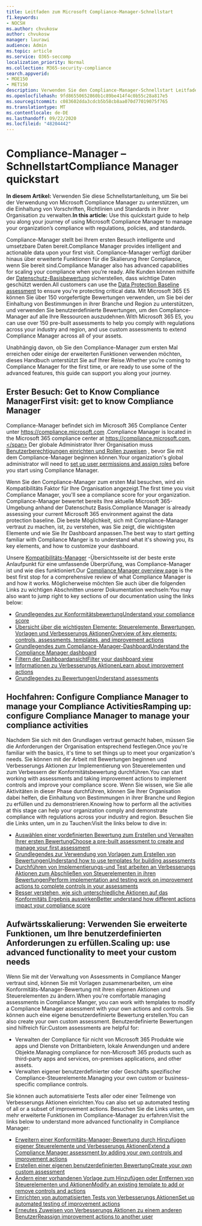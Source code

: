 ```yaml
---
title: Leitfaden zum Microsoft Compliance-Manager-Schnellstart
f1.keywords:
- NOCSH
ms.author: chvukosw
author: chvukosw
manager: laurawi
audience: Admin
ms.topic: article
ms.service: O365-seccomp
localization_priority: Normal
ms.collection: M365-security-compliance
search.appverid:
- MOE150
- MET150
description: Verwenden Sie den Compliance-Manager-Schnellstart Leitfaden, um Sie auf dem Weg des Verständnisses, der Einrichtung und der Verwendung des Compliance-Managers zu unterstützen.
ms.openlocfilehash: 9fd86550652860b1c89be414f4c0b55c28a817e5
ms.sourcegitcommit: c083602dda3cdcb5b58cb8aa070d77019075f765
ms.translationtype: MT
ms.contentlocale: de-DE
ms.lasthandoff: 09/22/2020
ms.locfileid: "48204442"
---
```

# <a name="compliance-manager-quickstart"></a><span data-ttu-id="afbfe-103">Compliance-Manager – Schnellstart</span><span class="sxs-lookup"><span data-stu-id="afbfe-103">Compliance Manager quickstart</span></span>

<span data-ttu-id="afbfe-104">**In diesem Artikel:** Verwenden Sie diese Schnellstartanleitung, um Sie bei der Verwendung von Microsoft Compliance Manager zu unterstützen, um die Einhaltung von Vorschriften, Richtlinien und Standards in Ihrer Organisation zu verwalten.</span><span class="sxs-lookup"><span data-stu-id="afbfe-104">**In this article:** Use this quickstart guide to help you along your journey of using Microsoft Compliance Manager to manage your organization’s compliance with regulations, policies, and standards.</span></span>

<span data-ttu-id="afbfe-105">Compliance-Manager stellt bei Ihrem ersten Besuch intelligente und umsetzbare Daten bereit.</span><span class="sxs-lookup"><span data-stu-id="afbfe-105">Compliance Manager provides intelligent and actionable data upon your first visit.</span></span> <span data-ttu-id="afbfe-106">Compliance-Manager verfügt darüber hinaus über erweiterte Funktionen für die Skalierung Ihrer Compliance, wenn Sie bereit sind.</span><span class="sxs-lookup"><span data-stu-id="afbfe-106">Compliance Manager also has advanced capabilities for scaling your compliance when you’re ready.</span></span> <span data-ttu-id="afbfe-107">Alle Kunden können mithilfe der [Datenschutz-Basisbewertung](compliance-manager-assessments.md#data-protection-baseline-default-assessment) sicherstellen, dass wichtige Daten geschützt werden.</span><span class="sxs-lookup"><span data-stu-id="afbfe-107">All customers can use the [Data Protection Baseline assessment](compliance-manager-assessments.md#data-protection-baseline-default-assessment) to ensure you're protecting critical data.</span></span> <span data-ttu-id="afbfe-108">Mit Microsoft 365 E5 können Sie über 150 vorgefertigte Bewertungen verwenden, um Sie bei der Einhaltung von Bestimmungen in ihrer Branche und Region zu unterstützen, und verwenden Sie benutzerdefinierte Bewertungen, um den Compliance-Manager auf alle Ihre Ressourcen auszudehnen.</span><span class="sxs-lookup"><span data-stu-id="afbfe-108">With Microsoft 365 E5, you can use over 150 pre-built assessments to help you comply with regulations across your industry and region, and use custom assessments to extend Compliance Manager across all of your assets.</span></span>

<span data-ttu-id="afbfe-109">Unabhängig davon, ob Sie den Compliance-Manager zum ersten Mal erreichen oder einige der erweiterten Funktionen verwenden möchten, dieses Handbuch unterstützt Sie auf Ihrer Reise.</span><span class="sxs-lookup"><span data-stu-id="afbfe-109">Whether you’re coming to Compliance Manager for the first time, or are ready to use some of the advanced features, this guide can support you along your journey.</span></span>

## <a name="first-visit-get-to-know-compliance-manager"></a><span data-ttu-id="afbfe-110">Erster Besuch: Get to Know Compliance Manager</span><span class="sxs-lookup"><span data-stu-id="afbfe-110">First visit: get to know Compliance Manager</span></span>

<span data-ttu-id="afbfe-111">Compliance-Manager befindet sich im Microsoft 365 Compliance Center unter https://compliance.microsoft.com .</span><span class="sxs-lookup"><span data-stu-id="afbfe-111">Compliance Manager is located in the Microsoft 365 compliance center at https://compliance.microsoft.com.</span></span> <span data-ttu-id="afbfe-112">Der globale Administrator Ihrer Organisation muss [Benutzerberechtigungen einrichten und Rollen zuweisen](compliance-manager-setup.md#set-user-permissions-and-assign-roles) , bevor Sie mit dem Compliance-Manager beginnen können.</span><span class="sxs-lookup"><span data-stu-id="afbfe-112">Your organization's global administrator will need to [set up user permissions and assign roles](compliance-manager-setup.md#set-user-permissions-and-assign-roles) before you start using Compliance Manager.</span></span>

<span data-ttu-id="afbfe-113">Wenn Sie den Compliance-Manager zum ersten Mal besuchen, wird ein Kompatibilitäts Faktor für Ihre Organisation angezeigt.</span><span class="sxs-lookup"><span data-stu-id="afbfe-113">The first time you visit Compliance Manager, you'll see a compliance score for your organization.</span></span> <span data-ttu-id="afbfe-114">Compliance-Manager bewertet bereits Ihre aktuelle Microsoft 365-Umgebung anhand der Datenschutz Basis.</span><span class="sxs-lookup"><span data-stu-id="afbfe-114">Compliance Manager is already assessing your current Microsoft 365 environment against the data protection baseline.</span></span> <span data-ttu-id="afbfe-115">Die beste Möglichkeit, sich mit Compliance-Manager vertraut zu machen, ist, zu verstehen, was Sie zeigt, die wichtigsten Elemente und wie Sie Ihr Dashboard anpassen.</span><span class="sxs-lookup"><span data-stu-id="afbfe-115">The best way to start getting familiar with Compliance Manger is to understand what it's showing you, its key elements, and how to customize your dashboard.</span></span>

<span data-ttu-id="afbfe-116">Unsere [Kompatibilitäts-Manager](compliance-manager.md) -Übersichtsseite ist der beste erste Anlaufpunkt für eine umfassende Überprüfung, was Compliance-Manager ist und wie dies funktioniert.</span><span class="sxs-lookup"><span data-stu-id="afbfe-116">Our [Compliance Manager overview page](compliance-manager.md) is the best first stop for a comprehensive review of what Compliance Manager is and how it works.</span></span> <span data-ttu-id="afbfe-117">Möglicherweise möchten Sie auch über die folgenden Links zu wichtigen Abschnitten unserer Dokumentation wechseln:</span><span class="sxs-lookup"><span data-stu-id="afbfe-117">You may also want to jump right to key sections of our documentation using the links below:</span></span>

- [<span data-ttu-id="afbfe-118">Grundlegendes zur Konformitätsbewertung</span><span class="sxs-lookup"><span data-stu-id="afbfe-118">Understand your compliance score</span></span>](compliance-manager.md#understanding-your-compliance-score)
- [<span data-ttu-id="afbfe-119">Übersicht über die wichtigsten Elemente: Steuerelemente, Bewertungen, Vorlagen und Verbesserungs Aktionen</span><span class="sxs-lookup"><span data-stu-id="afbfe-119">Overview of key elements: controls, assessments, templates, and improvement actions</span></span>](compliance-manager.md#key-elements-controls-assessments-templates-improvement-actions)
- [<span data-ttu-id="afbfe-120">Grundlegendes zum Compliance-Manager-Dashboard</span><span class="sxs-lookup"><span data-stu-id="afbfe-120">Understand the Compliance Manager dashboard</span></span>](compliance-manager-setup.md#understand-the-compliance-manger-dashboard)
- [<span data-ttu-id="afbfe-121">Filtern der Dashboardansicht</span><span class="sxs-lookup"><span data-stu-id="afbfe-121">Filter your dashboard view</span></span>](compliance-manager-setup.md#filtering-your-dashboard-view)
- [<span data-ttu-id="afbfe-122">Informationen zu Verbesserungs Aktionen</span><span class="sxs-lookup"><span data-stu-id="afbfe-122">Learn about improvement actions</span></span>](compliance-manager-setup.md#improvement-actions-page)
- [<span data-ttu-id="afbfe-123">Grundlegendes zu Bewertungen</span><span class="sxs-lookup"><span data-stu-id="afbfe-123">Understand assessments</span></span>](compliance-manager.md#assessments)

## <a name="ramping-up-configure-compliance-manager-to-manage-your-compliance-activities"></a><span data-ttu-id="afbfe-124">Hochfahren: Configure Compliance Manager to manage your Compliance Activities</span><span class="sxs-lookup"><span data-stu-id="afbfe-124">Ramping up: configure Compliance Manager to manage your compliance activities</span></span>

<span data-ttu-id="afbfe-125">Nachdem Sie sich mit den Grundlagen vertraut gemacht haben, müssen Sie die Anforderungen der Organisation entsprechend festlegen.</span><span class="sxs-lookup"><span data-stu-id="afbfe-125">Once you're familiar with the basics, it's time to set things up to meet your organization's needs.</span></span> <span data-ttu-id="afbfe-126">Sie können mit der Arbeit mit Bewertungen beginnen und Verbesserungs Aktionen zur Implementierung von Steuerelementen und zum Verbessern der Konformitätsbewertung durchführen.</span><span class="sxs-lookup"><span data-stu-id="afbfe-126">You can start working with assessments and taking improvement actions to implement controls and improve your compliance score.</span></span> <span data-ttu-id="afbfe-127">Wenn Sie wissen, wie Sie alle Aktivitäten in dieser Phase durchführen, können Sie Ihrer Organisation dabei helfen, die Einhaltung von Bestimmungen in ihrer Branche und Region zu erfüllen und zu demonstrieren.</span><span class="sxs-lookup"><span data-stu-id="afbfe-127">Knowing how to perform all the activities at this stage can help your organization comply and demonstrate compliance with regulations across your industry and region.</span></span> <span data-ttu-id="afbfe-128">Besuchen Sie die Links unten, um in zu Tauchen:</span><span class="sxs-lookup"><span data-stu-id="afbfe-128">Visit the links below to dive in:</span></span>

- [<span data-ttu-id="afbfe-129">Auswählen einer vordefinierten Bewertung zum Erstellen und Verwalten Ihrer ersten Bewertung</span><span class="sxs-lookup"><span data-stu-id="afbfe-129">Choose a pre-built assessment to create and manage your first assessment</span></span>](compliance-manager-assessments.md)
- [<span data-ttu-id="afbfe-130">Grundlegendes zur Verwendung von Vorlagen zum Erstellen von Bewertungen</span><span class="sxs-lookup"><span data-stu-id="afbfe-130">Understand how to use templates for building assessments</span></span>](compliance-manager-templates.md)
- [<span data-ttu-id="afbfe-131">Durchführen von Implementierungs-und Test arbeiten an Verbesserungs Aktionen zum Abschließen von Steuerelementen in ihren Bewertungen</span><span class="sxs-lookup"><span data-stu-id="afbfe-131">Perform implementation and testing work on improvement actions to complete controls in your assessments</span></span>](compliance-manager-improvement-actions.md)
- [<span data-ttu-id="afbfe-132">Besser verstehen, wie sich unterschiedliche Aktionen auf das Konformitäts Ergebnis auswirken</span><span class="sxs-lookup"><span data-stu-id="afbfe-132">Better understand how different actions impact your compliance score</span></span>](compliance-score-calculation.md)

## <a name="scaling-up-use-advanced-functionality-to-meet-your-custom-needs"></a><span data-ttu-id="afbfe-133">Aufwärtsskalierung: Verwenden Sie erweiterte Funktionen, um Ihre benutzerdefinierten Anforderungen zu erfüllen.</span><span class="sxs-lookup"><span data-stu-id="afbfe-133">Scaling up: use advanced functionality to meet your custom needs</span></span>

<span data-ttu-id="afbfe-134">Wenn Sie mit der Verwaltung von Assessments in Compliance Manger vertraut sind, können Sie mit Vorlagen zusammenarbeiten, um eine Konformitäts-Manager-Bewertung mit ihren eigenen Aktionen und Steuerelementen zu ändern.</span><span class="sxs-lookup"><span data-stu-id="afbfe-134">When you're comfortable managing assessments in Compliance Manger, you can work with templates to modify a Compliance Manager assessment with your own actions and controls.</span></span> <span data-ttu-id="afbfe-135">Sie können auch eine eigene benutzerdefinierte Bewertung erstellen.</span><span class="sxs-lookup"><span data-stu-id="afbfe-135">You can also create your own custom assessment.</span></span> <span data-ttu-id="afbfe-136">Benutzerdefinierte Bewertungen sind hilfreich für:</span><span class="sxs-lookup"><span data-stu-id="afbfe-136">Custom assessments are helpful for:</span></span>

- <span data-ttu-id="afbfe-137">Verwalten der Compliance für nicht von Microsoft 365 Produkte wie apps und Dienste von Drittanbietern, lokale Anwendungen und andere Objekte.</span><span class="sxs-lookup"><span data-stu-id="afbfe-137">Managing compliance for non-Microsoft 365 products such as third-party apps and  services, on-premises applications, and other assets.</span></span>
- <span data-ttu-id="afbfe-138">Verwalten eigener benutzerdefinierter oder Geschäfts spezifischer Compliance-Steuerelemente.</span><span class="sxs-lookup"><span data-stu-id="afbfe-138">Managing your own custom or business-specific compliance controls.</span></span>

<span data-ttu-id="afbfe-139">Sie können auch automatisierte Tests aller oder einer Teilmenge von Verbesserungs Aktionen einrichten.</span><span class="sxs-lookup"><span data-stu-id="afbfe-139">You can also set up automated testing of all or a subset of improvement actions.</span></span> <span data-ttu-id="afbfe-140">Besuchen Sie die Links unten, um mehr erweiterte Funktionen im Compliance-Manager zu erfahren:</span><span class="sxs-lookup"><span data-stu-id="afbfe-140">Visit the links below to understand more advanced functionality in Compliance Manager:</span></span>

- [<span data-ttu-id="afbfe-141">Erweitern einer Konformitäts-Manager-Bewertung durch Hinzufügen eigener Steuerelemente und Verbesserungs Aktionen</span><span class="sxs-lookup"><span data-stu-id="afbfe-141">Extend a Compliance Manager assessment by adding your own controls and improvement actions</span></span>](compliance-manager-assessments.md#extend-a-pre-built-assessment)
- [<span data-ttu-id="afbfe-142">Erstellen einer eigenen benutzerdefinierten Bewertung</span><span class="sxs-lookup"><span data-stu-id="afbfe-142">Create your own custom assessment</span></span>](compliance-manager-assessments.md#create-your-own-custom-assessment)
- [<span data-ttu-id="afbfe-143">Ändern einer vorhandenen Vorlage zum Hinzufügen oder Entfernen von Steuerelementen und Aktionen</span><span class="sxs-lookup"><span data-stu-id="afbfe-143">Modify an existing template to add or remove controls and actions</span></span>](compliance-manager-templates.md#modify-a-template)
- [<span data-ttu-id="afbfe-144">Einrichten von automatisierten Tests von Verbesserungs Aktionen</span><span class="sxs-lookup"><span data-stu-id="afbfe-144">Set up automated testing of improvement actions</span></span>](compliance-manager-setup.md#set-up-automated-testing)
- [<span data-ttu-id="afbfe-145">Erneutes Zuweisen von Verbesserungs Aktionen zu einem anderen Benutzer</span><span class="sxs-lookup"><span data-stu-id="afbfe-145">Reassign improvement actions to another user</span></span>](compliance-manager-setup.md#reassign-improvement-actions-to-another-user)